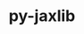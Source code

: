 ---
title: "py-jaxlib"
layout: cache
categories: [package, develop-2024-12-01]
meta: {"versions": ["0.4.28", "0.4.3", "0.4.31"], "compilers": ["gcc@=11.4.0", "gcc@=13.2.0", "gcc@=9.4.0"], "oss": ["ubuntu20.04", "ubuntu22.04", "ubuntu24.04"], "platforms": ["linux"], "targets": ["aarch64", "neoverse_v1", "ppc64le", "x86_64_v3"], "stacks": ["e4s", "e4s-neoverse_v1", "e4s-power", "ml-linux-aarch64-cpu", "ml-linux-aarch64-cuda", "ml-linux-x86_64-cpu", "ml-linux-x86_64-cuda", "root"], "num_specs": 11, "num_specs_by_stack": {"e4s-power": 1, "root": 11, "e4s-neoverse_v1": 1, "e4s": 1, "ml-linux-aarch64-cpu": 2, "ml-linux-aarch64-cuda": 2, "ml-linux-x86_64-cpu": 2, "ml-linux-x86_64-cuda": 2}}
spec_details: [{"hash": "5pevtplwla4s32l62xyn5xweopssx4sr", "compiler": "gcc@=9.4.0", "versions": ["0.4.3"], "os": "ubuntu20.04", "platform": "linux", "target": "ppc64le", "variants": ["build_system=python_pip", "+cuda", "cuda_arch=70", "+nccl", "patches=4dfb9f3", "~rocm"], "stacks": ["e4s-power", "root"], "size": "-", "tarball": "https://binaries.spack.io/develop-2024-12-01/build_cache/linux-ubuntu20.04-ppc64le/gcc-9.4.0/py-jaxlib-0.4.3/linux-ubuntu20.04-ppc64le-gcc-9.4.0-py-jaxlib-0.4.3-5pevtplwla4s32l62xyn5xweopssx4sr.spack"}, {"hash": "wkldxve3zz3im4u2m2wzmedw34h3s67i", "compiler": "gcc@=11.4.0", "versions": ["0.4.31"], "os": "ubuntu22.04", "platform": "linux", "target": "neoverse_v1", "variants": ["build_system=python_pip", "~cuda", "patches=2c5386e", "~rocm"], "stacks": ["e4s-neoverse_v1", "root"], "size": "-", "tarball": "https://binaries.spack.io/develop-2024-12-01/build_cache/linux-ubuntu22.04-neoverse_v1/gcc-11.4.0/py-jaxlib-0.4.31/linux-ubuntu22.04-neoverse_v1-gcc-11.4.0-py-jaxlib-0.4.31-wkldxve3zz3im4u2m2wzmedw34h3s67i.spack"}, {"hash": "pirdfwvjazlmam2mpax37k22hkmh62fq", "compiler": "gcc@=11.4.0", "versions": ["0.4.31"], "os": "ubuntu22.04", "platform": "linux", "target": "x86_64_v3", "variants": ["build_system=python_pip", "~cuda", "~rocm"], "stacks": ["e4s", "root"], "size": "-", "tarball": "https://binaries.spack.io/develop-2024-12-01/build_cache/linux-ubuntu22.04-x86_64_v3/gcc-11.4.0/py-jaxlib-0.4.31/linux-ubuntu22.04-x86_64_v3-gcc-11.4.0-py-jaxlib-0.4.31-pirdfwvjazlmam2mpax37k22hkmh62fq.spack"}, {"hash": "sa45bgob3yxeiunfepfbgbdi74bn2go5", "compiler": "gcc@=13.2.0", "versions": ["0.4.28"], "os": "ubuntu24.04", "platform": "linux", "target": "aarch64", "variants": ["build_system=python_pip", "~cuda", "patches=2c5386e", "~rocm"], "stacks": ["root", "ml-linux-aarch64-cpu"], "size": "-", "tarball": "https://binaries.spack.io/develop-2024-12-01/build_cache/linux-ubuntu24.04-aarch64/gcc-13.2.0/py-jaxlib-0.4.28/linux-ubuntu24.04-aarch64-gcc-13.2.0-py-jaxlib-0.4.28-sa45bgob3yxeiunfepfbgbdi74bn2go5.spack"}, {"hash": "grcb6uactz7snclp4qxidpoqotbamb7o", "compiler": "gcc@=13.2.0", "versions": ["0.4.28"], "os": "ubuntu24.04", "platform": "linux", "target": "aarch64", "variants": ["build_system=python_pip", "+cuda", "cuda_arch=80", "+nccl", "patches=2c5386e", "~rocm"], "stacks": ["ml-linux-aarch64-cuda", "root"], "size": "-", "tarball": "https://binaries.spack.io/develop-2024-12-01/build_cache/linux-ubuntu24.04-aarch64/gcc-13.2.0/py-jaxlib-0.4.28/linux-ubuntu24.04-aarch64-gcc-13.2.0-py-jaxlib-0.4.28-grcb6uactz7snclp4qxidpoqotbamb7o.spack"}, {"hash": "k7cwzrg227b5by6twcjphj3pedyridwm", "compiler": "gcc@=13.2.0", "versions": ["0.4.31"], "os": "ubuntu24.04", "platform": "linux", "target": "aarch64", "variants": ["build_system=python_pip", "~cuda", "patches=2c5386e", "~rocm"], "stacks": ["root", "ml-linux-aarch64-cpu"], "size": "-", "tarball": "https://binaries.spack.io/develop-2024-12-01/build_cache/linux-ubuntu24.04-aarch64/gcc-13.2.0/py-jaxlib-0.4.31/linux-ubuntu24.04-aarch64-gcc-13.2.0-py-jaxlib-0.4.31-k7cwzrg227b5by6twcjphj3pedyridwm.spack"}, {"hash": "nfzrdwxfsrlhyqcr4ae5pwwkwdbm3q7n", "compiler": "gcc@=13.2.0", "versions": ["0.4.31"], "os": "ubuntu24.04", "platform": "linux", "target": "aarch64", "variants": ["build_system=python_pip", "+cuda", "cuda_arch=80", "+nccl", "patches=2c5386e", "~rocm"], "stacks": ["ml-linux-aarch64-cuda", "root"], "size": "-", "tarball": "https://binaries.spack.io/develop-2024-12-01/build_cache/linux-ubuntu24.04-aarch64/gcc-13.2.0/py-jaxlib-0.4.31/linux-ubuntu24.04-aarch64-gcc-13.2.0-py-jaxlib-0.4.31-nfzrdwxfsrlhyqcr4ae5pwwkwdbm3q7n.spack"}, {"hash": "tw3qwqrhgly32bkqyrq7dwozbubi33f6", "compiler": "gcc@=13.2.0", "versions": ["0.4.28"], "os": "ubuntu24.04", "platform": "linux", "target": "x86_64_v3", "variants": ["build_system=python_pip", "~cuda", "~rocm"], "stacks": ["root", "ml-linux-x86_64-cpu"], "size": "-", "tarball": "https://binaries.spack.io/develop-2024-12-01/build_cache/linux-ubuntu24.04-x86_64_v3/gcc-13.2.0/py-jaxlib-0.4.28/linux-ubuntu24.04-x86_64_v3-gcc-13.2.0-py-jaxlib-0.4.28-tw3qwqrhgly32bkqyrq7dwozbubi33f6.spack"}, {"hash": "bmsmn66ujr6bmpvkwewh7ci65dwv3mu2", "compiler": "gcc@=13.2.0", "versions": ["0.4.28"], "os": "ubuntu24.04", "platform": "linux", "target": "x86_64_v3", "variants": ["build_system=python_pip", "+cuda", "cuda_arch=80", "+nccl", "~rocm"], "stacks": ["root", "ml-linux-x86_64-cuda"], "size": "-", "tarball": "https://binaries.spack.io/develop-2024-12-01/build_cache/linux-ubuntu24.04-x86_64_v3/gcc-13.2.0/py-jaxlib-0.4.28/linux-ubuntu24.04-x86_64_v3-gcc-13.2.0-py-jaxlib-0.4.28-bmsmn66ujr6bmpvkwewh7ci65dwv3mu2.spack"}, {"hash": "d2yfbbfq7cavuitrbr43c2j7s5roh65m", "compiler": "gcc@=13.2.0", "versions": ["0.4.31"], "os": "ubuntu24.04", "platform": "linux", "target": "x86_64_v3", "variants": ["build_system=python_pip", "~cuda", "~rocm"], "stacks": ["root", "ml-linux-x86_64-cpu"], "size": "-", "tarball": "https://binaries.spack.io/develop-2024-12-01/build_cache/linux-ubuntu24.04-x86_64_v3/gcc-13.2.0/py-jaxlib-0.4.31/linux-ubuntu24.04-x86_64_v3-gcc-13.2.0-py-jaxlib-0.4.31-d2yfbbfq7cavuitrbr43c2j7s5roh65m.spack"}, {"hash": "qdjrm67atpkciocr7awgh3vfbxaekw6r", "compiler": "gcc@=13.2.0", "versions": ["0.4.31"], "os": "ubuntu24.04", "platform": "linux", "target": "x86_64_v3", "variants": ["build_system=python_pip", "+cuda", "cuda_arch=80", "+nccl", "~rocm"], "stacks": ["root", "ml-linux-x86_64-cuda"], "size": "-", "tarball": "https://binaries.spack.io/develop-2024-12-01/build_cache/linux-ubuntu24.04-x86_64_v3/gcc-13.2.0/py-jaxlib-0.4.31/linux-ubuntu24.04-x86_64_v3-gcc-13.2.0-py-jaxlib-0.4.31-qdjrm67atpkciocr7awgh3vfbxaekw6r.spack"}]
---